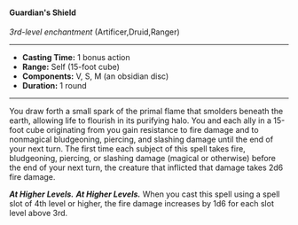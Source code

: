 #### Guardian's Shield
*3rd-level enchantment* (Artificer,Druid,Ranger)
___
- **Casting Time:** 1 bonus action
- **Range:** Self (15-foot cube)
- **Components:** V, S, M (an obsidian disc)
- **Duration:** 1 round
---
You draw forth a small spark of the primal flame
that smolders beneath the earth, allowing life to
flourish in its purifying halo. You and each ally in a
15-foot cube originating from you gain resistance to
fire damage and to nonmagical bludgeoning,
piercing, and slashing damage until the end of your
next turn. The first time each subject of this spell
takes fire, bludgeoning, piercing, or slashing
damage (magical or otherwise) before the end of
your next turn, the creature that inflicted that
damage takes 2d6 fire damage.

***At Higher Levels.*** 
***At Higher Levels.*** When you cast this spell
using a spell slot of 4th level or higher, the fire
damage increases by 1d6 for each slot level above
3rd.
